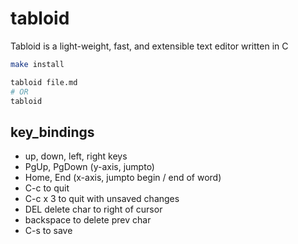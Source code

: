 # tabloid

Tabloid is a light-weight, fast, and extensible text editor written in C

```bash
make install

tabloid file.md
# OR
tabloid
```

## key_bindings

- up, down, left, right keys
- PgUp, PgDown (y-axis, jumpto)
- Home, End (x-axis, jumpto begin / end of word)
- C-c to quit
- C-c x 3 to quit with unsaved changes
- DEL delete char to right of cursor
- backspace to delete prev char
- C-s to save
